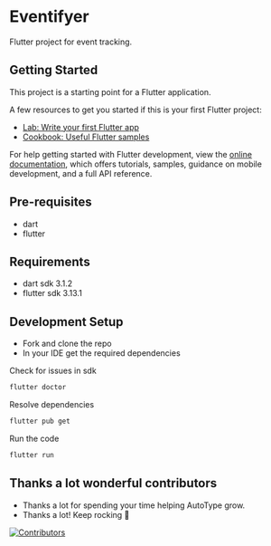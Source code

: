 # Eventifyer

Flutter project for event tracking.

## Getting Started

This project is a starting point for a Flutter application.

A few resources to get you started if this is your first Flutter project:

- [Lab: Write your first Flutter app](https://docs.flutter.dev/get-started/codelab)
- [Cookbook: Useful Flutter samples](https://docs.flutter.dev/cookbook)

For help getting started with Flutter development, view the
[online documentation](https://docs.flutter.dev/), which offers tutorials,
samples, guidance on mobile development, and a full API reference.

## Pre-requisites

- dart
- flutter

## Requirements

- dart sdk 3.1.2
- flutter sdk 3.13.1

## Development Setup

- Fork and clone the repo
- In your IDE get the required dependencies

Check for issues in sdk
```bash
flutter doctor
```
Resolve dependencies
```bash
flutter pub get
```
Run the code
```bash
flutter run
```

## Thanks a lot wonderful contributors

- Thanks a lot for spending your time helping AutoType grow.   
- Thanks a lot! Keep rocking 🍻

[![Contributors](https://contrib.rocks/image?repo=rachit-goyal1071/flutter-eventifyer)](https://github.com/rachit-goya1071/flutter-eventifyer/graphs/contributors)


